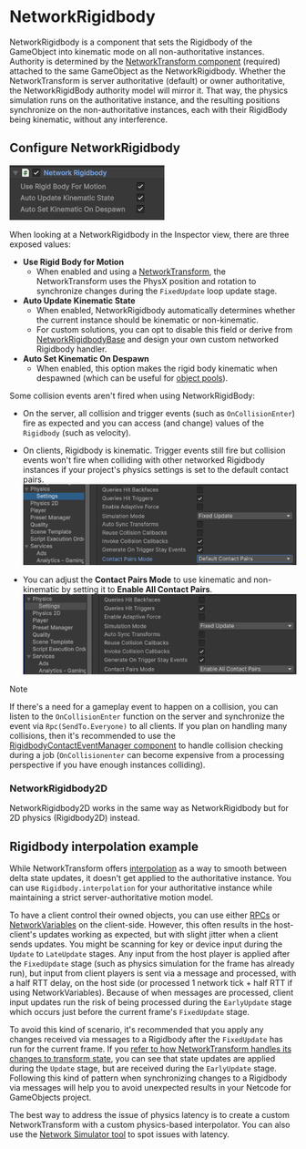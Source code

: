 # NetworkRigidbody

NetworkRigidbody is a component that sets the Rigidbody of the GameObject into kinematic mode on all non-authoritative instances. Authority is determined by the [NetworkTransform component](networktransform.md) (required) attached to the same GameObject as the NetworkRigidbody. Whether the NetworkTransform is server authoritative (default) or owner authoritative, the NetworkRigidBody authority model will mirror it. That way, the physics simulation runs on the authoritative instance, and the resulting positions synchronize on the non-authoritative instances, each with their RigidBody being kinematic, without any interference.

## Configure NetworkRigidbody

![image](../../images/networktransform/NetworkRigidbody-fields.png)

When looking at a NetworkRigidbody in the Inspector view, there are three exposed values:

- __Use Rigid Body for Motion__
  - When enabled and using a [NetworkTransform](networktransform.md), the NetworkTransform uses the PhysX position and rotation to synchronize changes during the `FixedUpdate` loop update stage.
- __Auto Update Kinematic State__
  - When enabled, NetworkRigidbody automatically determines whether the current instance should be kinematic or non-kinematic.
  - For custom solutions, you can opt to disable this field or derive from [NetworkRigidbodyBase](https://docs.unity3d.com/Packages/com.unity.netcode.gameobjects@2.5/api/Unity.Netcode.Components.NetworkRigidbodyBase.html) and design your own custom networked Rigidbody handler.
- __Auto Set Kinematic On Despawn__
  - When enabled, this option makes the rigid body kinematic when despawned (which can be useful for [object pools](../../advanced-topics/object-pooling.md)).

Some collision events aren't fired when using NetworkRigidBody:

- On the server, all collision and trigger events (such as `OnCollisionEnter`) fire as expected and you can access (and change) values of the `Rigidbody` (such as velocity).
- On clients, Rigidbody is kinematic. Trigger events still fire but collision events won't fire when colliding with other networked Rigidbody instances if your project's physics settings is set to the default contact pairs.
![image](../../images/networktransform/ProjectPhysicsSettings.png)

- You can adjust the __Contact Pairs Mode__ to use kinematic and non-kinematic by setting it to __Enable All Contact Pairs__.![image](../../images/networktransform/ProjectPhysicsSettings2.png)

> [!NOTE]
> If there's a need for a gameplay event to happen on a collision, you can listen to the `OnCollisionEnter` function on the server and synchronize the event via `Rpc(SendTo.Everyone)` to all clients. If you plan on handling many collisions, then it's recommended to use the [RigidbodyContactEventManager component](https://docs.unity3d.com/Packages/com.unity.netcode.gameobjects@latest?subfolder=/api/Unity.Netcode.Components.RigidbodyContactEventManager.html) to handle collision checking during a job (`OnCollisionenter` can become expensive from a processing perspective if you have enough instances colliding).

### NetworkRigidbody2D

NetworkRigidbody2D works in the same way as NetworkRigidbody but for 2D physics (Rigidbody2D) instead.

## Rigidbody interpolation example

While NetworkTransform offers [interpolation](../../learn/clientside-interpolation.md) as a way to smooth between delta state updates, it doesn't get applied to the authoritative instance. You can use `Rigidbody.interpolation` for your authoritative instance while maintaining a strict server-authoritative motion model.

To have a client control their owned objects, you can use either [RPCs](../../advanced-topics/message-system/rpc.md) or [NetworkVariables](../../basics/networkvariable.md) on the client-side. However, this often results in the host-client's updates working as expected, but with slight jitter when a client sends updates. You might be scanning for key or device input during the `Update` to `LateUpdate` stages. Any input from the host player is applied after the `FixedUpdate` stage (such as physics simulation for the frame has already run), but input from client players is sent via a message and processed, with a half RTT delay, on the host side (or processed 1 network tick + half RTT if using NetworkVariables). Because of when messages are processed, client input updates run the risk of being processed during the `EarlyUpdate` stage which occurs just before the current frame's `FixedUpdate` stage.

To avoid this kind of scenario, it's recommended that you apply any changes received via messages to a Rigidbody after the `FixedUpdate` has run for the current frame. If you [refer to how NetworkTransform handles its changes to transform state](https://github.com/Unity-Technologies/com.unity.netcode.gameobjects/blob/a2c6f7da5be5af077427eef9c1598fa741585b82/com.unity.netcode.gameobjects/Components/NetworkTransform.cs#L3028), you can see that state updates are applied during the `Update` stage, but are received during the `EarlyUpdate` stage. Following this kind of pattern when synchronizing changes to a Rigidbody via messages will help you to avoid unexpected results in your Netcode for GameObjects project.

The best way to address the issue of physics latency is to create a custom NetworkTransform with a custom physics-based interpolator. You can also use the [Network Simulator tool](https://docs.unity3d.com/Packages/com.unity.multiplayer.tools@latest?subfolder=/manual/network-simulator) to spot issues with latency.
